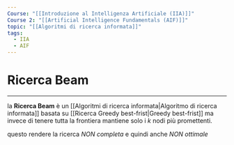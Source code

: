 ```yaml
---
Course: "[[Introduzione al Intelligenza Artificiale (IIA)]]"
Course 2: "[[Artificial Intelligence Fundamentals (AIF)]]"
topic: "[[Algoritmi di ricerca informata]]"
tags:
  - IIA
  - AIF
---
```


# Ricerca Beam
---
la **Ricerca Beam** è un [[Algoritmi di ricerca informata|Algoritmo di ricerca informata]] basata su [[Ricerca Greedy best-frist|Greedy best-frist]] ma invece di tenere tutta la frontiera mantiene solo i $k$ nodi più promettenti.

questo rendere la ricerca _NON completa_ e quindi anche _NON ottimale_
